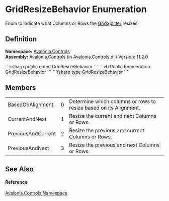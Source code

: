 # GridResizeBehavior Enumeration


Enum to indicate what Columns or Rows the <a href="T_Avalonia_Controls_GridSplitter">GridSplitter</a> resizes.



## Definition
**Namespace:** <a href="N_Avalonia_Controls">Avalonia.Controls</a>  
**Assembly:** Avalonia.Controls (in Avalonia.Controls.dll) Version: 11.2.0

<Tabs groupId="api-code-preview">
<TabItem value="csharp" label="C#">
```csharp
public enum GridResizeBehavior
```
</TabItem>
<TabItem value="vb" label="VB">
```vb
Public Enumeration GridResizeBehavior
```
</TabItem>
<TabItem value="fsharp" label="F#">
```fsharp
type GridResizeBehavior
```
</TabItem>
</Tabs>



## Members
<table>
<tr>
<td>BasedOnAlignment</td>
<td>0</td>
<td>Determine which columns or rows to resize based on its Alignment.</td>
</tr>
<tr>
<td>CurrentAndNext</td>
<td>1</td>
<td>Resize the current and next Columns or Rows.</td>
</tr>
<tr>
<td>PreviousAndCurrent</td>
<td>2</td>
<td>Resize the previous and current Columns or Rows.</td>
</tr>
<tr>
<td>PreviousAndNext</td>
<td>3</td>
<td>Resize the previous and next Columns or Rows.</td>
</tr>
</table>

## See Also


#### Reference
<a href="N_Avalonia_Controls">Avalonia.Controls Namespace</a>  

